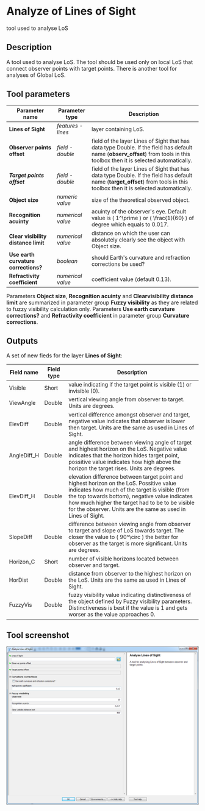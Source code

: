 # Analyze of Lines of Sight

tool used to analyse LoS

## Description

A tool used to analyse LoS. The tool should be used only on local LoS that connect observer points with target points. There is another tool for analyses of Global LoS.

## Tool parameters

| Parameter name | Parameter type | Description |
|-------------|-------------|-----|
| **Lines of Sight** | *features - lines* | layer containing LoS. |
| **Observer points offset** | *field - double* | field of the layer Lines of Sight that has data type Double. If the field has default name (**observ_offset**) from tools in this toolbox then it is selected automatically. |
| _**Target points offset**_ | *field - double* | field of the layer Lines of Sight that has data type Double. If the field has default name (**target_offset**) from tools in this toolbox then it is selected automatically. |
| **Object size** | *numeric value* | size of the theoretical observed object. |
| **Recognition acuinty** | *numerical value* |acuinty of the observer\'s eye. Default value is \( 1^\prime \) or \( \frac{1}{60} \) of degree which equals to 0.017. |
| **Clear visibility distance limit** | *numerical value* | distance on which the user can absolutely clearly see the object with Object size. |
| **Use earth curvature corrections?** | *boolean* | should Earth's curvature and refraction corrections be used? |
| **Refractivity coefficient** | *numerical value* | coefficient value (default 0.13). |

Parameters **Object size**, **Recognition acuinty** and **Clearvisibility distance limit** are summarized in parameter group **Fuzzy visibility** as they are related to fuzzy visibility calculation only. Parameters **Use earth curvature corrections?** and **Refractivity coefficient** in parameter group **Curvature corrections**.

## Outputs

A set of new fieds for the layer **Lines of Sight**:

| Field name | Field type | Description |
|-------------|-------------|-----|
| Visible | Short | value indicating if the target point is visible (1) or invisible (0). | 
| ViewAngle | Double | vertical viewing angle from observer to target. Units are degrees. | 
| ElevDiff | Double | vertical difference amongst observer and target, negative value indicates that observer is lower then target. Units are the same as used in Lines of Sight. | 
| AngleDiff\_H | Double | angle difference between viewing angle of target and highest horizon on the LoS. Negative value indicates that the horizon hides target point, possitive value indicates how high above the horizon the target rises. Units are degrees. | 
| ElevDiff\_H | Double | elevation difference between target point and highest horizon on the LoS. Possitive value indicates how much of the target is visible (from the top towards bottom), negative value indicates how much higher the target had to be to be visible for the observer. Units are the same as used in Lines of Sight. | 
| SlopeDiff | Double | difference between viewing angle from observer to target and slope of LoS towards target. The closer the value to \( 90^\circ \) the better for observer as the target is more significant. Units are degrees. | 
| Horizon\_C | Short | number of visible horizons located between observer and target. | 
| HorDist | Double | distance from observer to the highest horizon on the LoS. Units are the same as used in Lines of Sight. | 
| FuzzyVis | Double | fuzzy visibility value indicating distinctiveness of the object defined by Fuzzy visibility parameters. Distinctiveness is best if the value is 1 and gets worser as the value approaches 0.

## Tool screenshot

![Analyze of Lines of Sight tool](./images/analyse_LoS.png)
	